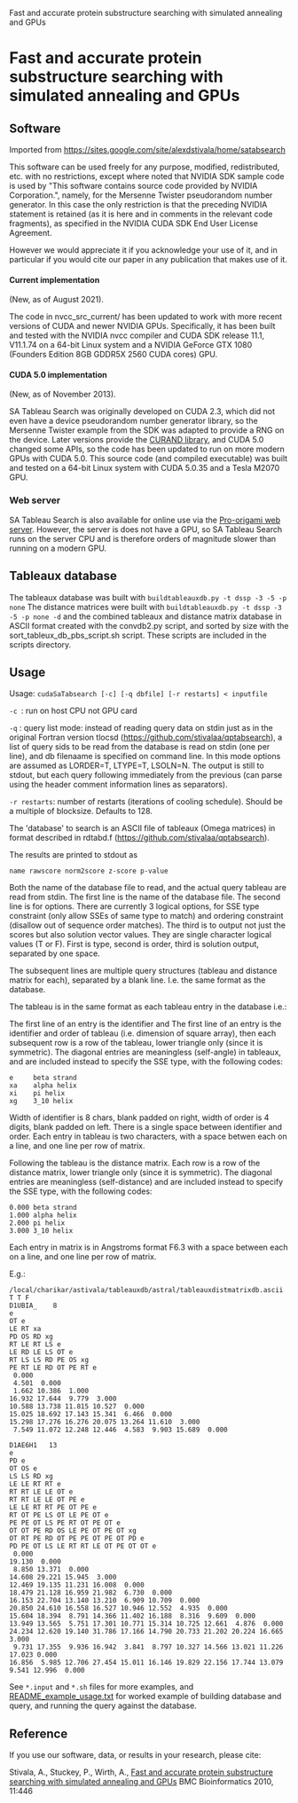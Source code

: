 Fast and accurate protein substructure searching with simulated annealing and GPUs
# Fast and accurate protein substructure searching with simulated annealing and GPUs

## Software

Imported from https://sites.google.com/site/alexdstivala/home/satabsearch

This software can be used freely for any purpose, modified, redistributed, etc.
with no restrictions, except where noted that NVIDIA SDK sample code
is used by "This software contains source code provided by NVIDIA Corporation.",
namely, for the Mersenne Twister pseudorandom number generator. In this
case the only restriction is that the preceding NVIDIA statement is retained
(as it is here and in comments in the relevant code fragments), as specified
in the NVIDIA CUDA SDK End User License Agreement.

However we would appreciate it if you acknowledge
your use of it, and in particular if you would cite our paper
in any publication that makes use of it.

#### Current implementation

(New, as of August 2021).

The code in nvcc_src_current/ has been updated to work with more recent
versions of CUDA and newer NVIDIA GPUs. Specifically, it has been
built and tested with the NVIDIA nvcc compiler and CUDA SDK 
release 11.1, V11.1.74 on a 64-bit Linux system and a
NVIDIA GeForce GTX 1080 (Founders Edition 8GB GDDR5X 2560 CUDA cores) GPU.


#### CUDA 5.0 implementation

(New, as of November 2013).

SA Tableau Search was originally developed on CUDA 2.3, which did not
even have a device pseudorandom number generator library, so the Mersenne
Twister example from the SDK was adapted to provide a RNG on the device.
Later versions provide the [CURAND library](http://docs.nvidia.com/cuda/curand/), and CUDA 5.0 changed some APIs,
so the code has been updated to run on more modern GPUs with CUDA 5.0.
This source code (and compiled executable) was built and tested
on a 64-bit Linux system with CUDA 5.0.35 and a Tesla M2070 GPU.

### Web server

SA Tableau Search is also available for online use via the [Pro-origami web server](http://munk.cis.unimelb.edu.au/pro-origami).
However, the server is does not have a GPU, so
SA Tableau Search runs on the server CPU and is therefore orders of magnitude slower
than running on a modern GPU.

## Tableaux database

The tableaux database was built with 
`buildtableauxdb.py -t dssp -3 -5 -p none` 
The distance matrices were built with 
`buildtableauxdb.py -t dssp -3 -5 -p none -d` and the combined
tableaux and distance matrix database in ASCII format created with
the convdb2.py script, and sorted by size with the 
sort_tableux_db_pbs_script.sh script.
These scripts are included in the scripts directory.

## Usage

Usage: `cudaSaTabsearch [-c] [-q dbfile] [-r restarts] < inputfile`

`-c `: run on host CPU not GPU card

`-q` : query list mode: instead of reading query data on stdin
     just as in the original Fortran version tlocsd (https://github.com/stivalaa/qptabsearch), a list
     of query sids to be read from the database is read on stdin (one per
     line),
     and db filenaame is specified on command
     line. In this mode options are assumed as LORDER=T, LTYPE=T,
     LSOLN=N. The output is still to stdout, but each query following
     immediately from the previous (can parse using the  header comment
     information lines as separators).

`-r restarts`: number of restarts (iterations of cooling schedule).
             Should be a multiple of blocksize. Defaults to 128.

The 'database' to search is an ASCII file of tableaux
(Omega matrices) in format described in rdtabd.f (https://github.com/stivalaa/qptabsearch).

The results are printed to stdout as 

`name rawscore norm2score z-score p-value`

Both the name of the database file to read, and the actual
query tableau are read from stdin. 
The first line is the name
of the database file.
The second line is for options. There are currently 3 logical
options, for SSE type constraint (only allow SSEs of same type to
match) and ordering constraint (disallow out of sequence order 
matches). The third is to output not just the scores but also solution
vector values.
They are single character logical values (T or F).
First is type, second is order, third is solution output,
separated by one space.

The subsequent lines are multiple query structures (tableau and
distance matrix for each), separated by a blank line. I.e. the
same format as the database.

The tableau is in the same format as
each tableau entry in the database i.e.:

The first line of an entry is the identifier and
The first line of an entry is the identifier and
order of tableau (i.e. dimension of square array), then
each subsequent row is a row of the tableau, lower triangle
only (since it is symmetric).
The diagonal entries are meaningless (self-angle) in tableaux,
and are included instead to specify the SSE type, with
the following codes:


```
e     beta strand
xa    alpha helix
xi    pi helix
xg    3_10 helix
```

Width of identifier is 8 chars, blank padded on right,
width of order is 4 digits, blank padded on left.
There is a single space between identifier and order.
Each entry in tableau is two characters, with a space betwen
each on a line, and one line
per row of matrix.

Following the tableau is the distance matrix.
Each row is a row of the distance matrix, lower triangle
only (since it is symmetric).
The diagonal entries are meaningless (self-distance)
and are included instead to specify the SSE type, with
the following codes:

```
0.000 beta strand
1.000 alpha helix
2.000 pi helix
3.000 3_10 helix
```

Each entry in matrix is in Angstroms format
F6.3 with a space between each on a line, and one line
per row of matrix.

E.g.:

```
/local/charikar/astivala/tableauxdb/astral/tableauxdistmatrixdb.ascii
T T F
D1UBIA_    8
e  
OT e  
LE RT xa 
PD OS RD xg 
RT LE RT LS e  
LE RD LE LS OT e  
RT LS LS RD PE OS xg 
PE RT LE RD OT PE RT e  
 0.000 
 4.501  0.000 
 1.662 10.386  1.000 
16.932 17.644  9.779  3.000 
10.588 13.738 11.815 10.527  0.000 
15.025 18.692 17.143 15.341  6.466  0.000 
15.298 17.276 16.276 20.075 13.264 11.610  3.000 
 7.549 11.072 12.248 12.446  4.583  9.903 15.689  0.000

D1AE6H1   13
e
PD e
OT OS e
LS LS RD xg
LE LE RT RT e
RT RT LE LE OT e
RT RT LE LE OT PE e
LE LE RT RT PE OT PE e
RT OT PE LS OT LE PE OT e
PE PE OT LS PE RT OT PE OT e
OT OT PE RD OS LE PE OT PE OT xg
OT RT PE RD OT PE PE OT PE OT PD e
PD PE OT LS LE RT RT LE OT PE OT OT e
 0.000
19.130  0.000
 8.850 13.371  0.000
14.608 29.221 15.945  3.000
12.469 19.135 11.231 16.008  0.000
18.479 21.128 16.959 21.982  6.730  0.000
16.153 22.704 13.140 13.210  6.909 10.709  0.000
20.850 24.610 16.558 16.527 10.946 12.552  4.935  0.000
15.604 18.394  8.791 14.366 11.402 16.188  8.316  9.609  0.000
13.949 13.565  5.751 17.301 10.771 15.314 10.725 12.661  4.876  0.000
24.234 12.620 19.140 31.786 17.166 14.790 20.733 21.202 20.224 16.665  3.000
 9.731 17.355  9.936 16.942  3.841  8.797 10.327 14.566 13.021 11.226 17.023 0.000
16.856  5.985 12.706 27.454 15.011 16.146 19.829 22.156 17.744 13.079  9.541 12.996  0.000
 ```

See `*.input` and `*.sh` files for  more examples, and [README_example_usage.txt](README_example_usage.txt) for worked example of building database and query, and running the query against the database.

## Reference

If you use our software, data, or results in your research, please cite:

Stivala, A., Stuckey, P., Wirth, A.,
[Fast and accurate protein substructure searching with simulated annealing and GPUs](http://www.biomedcentral.com/1471-2105/11/446) BMC Bioinformatics 2010, 11:446

